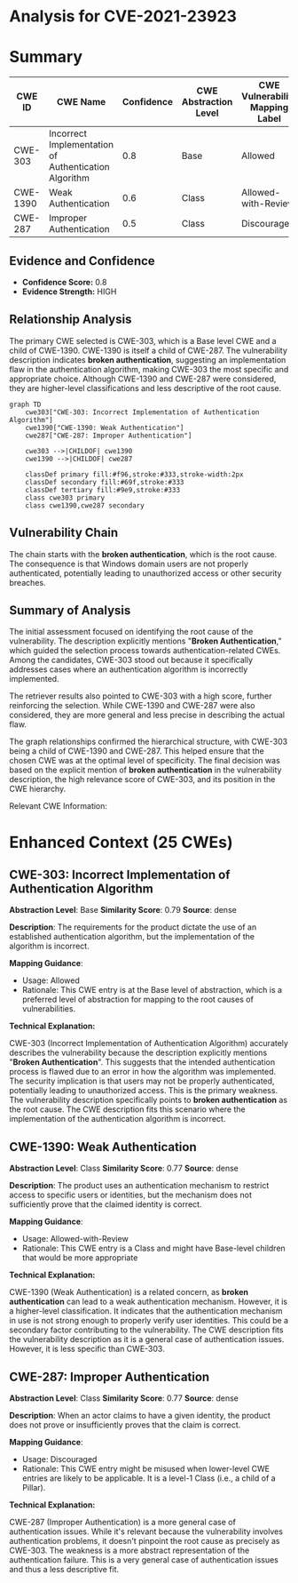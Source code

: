 # Analysis for CVE-2021-23923

# Summary
| CWE ID | CWE Name | Confidence | CWE Abstraction Level | CWE Vulnerability Mapping Label | CWE-Vulnerability Mapping Notes |
|---|---|---|---|---|---|
| CWE-303 | Incorrect Implementation of Authentication Algorithm | 0.8 | Base | Allowed | Primary CWE |
| CWE-1390 | Weak Authentication | 0.6 | Class | Allowed-with-Review | Secondary Candidate |
| CWE-287 | Improper Authentication | 0.5 | Class | Discouraged | Secondary Candidate |

## Evidence and Confidence

*   **Confidence Score:** 0.8
*   **Evidence Strength:** HIGH

## Relationship Analysis
The primary CWE selected is CWE-303, which is a Base level CWE and a child of CWE-1390. CWE-1390 is itself a child of CWE-287. The vulnerability description indicates **broken authentication**, suggesting an implementation flaw in the authentication algorithm, making CWE-303 the most specific and appropriate choice. Although CWE-1390 and CWE-287 were considered, they are higher-level classifications and less descriptive of the root cause.

```mermaid
graph TD
    cwe303["CWE-303: Incorrect Implementation of Authentication Algorithm"]
    cwe1390["CWE-1390: Weak Authentication"]
    cwe287["CWE-287: Improper Authentication"]
    
    cwe303 -->|CHILDOF| cwe1390
    cwe1390 -->|CHILDOF| cwe287
    
    classDef primary fill:#f96,stroke:#333,stroke-width:2px
    classDef secondary fill:#69f,stroke:#333
    classDef tertiary fill:#9e9,stroke:#333
    class cwe303 primary
    class cwe1390,cwe287 secondary
```

## Vulnerability Chain
The chain starts with the **broken authentication**, which is the root cause. The consequence is that Windows domain users are not properly authenticated, potentially leading to unauthorized access or other security breaches.

## Summary of Analysis
The initial assessment focused on identifying the root cause of the vulnerability. The description explicitly mentions "**Broken Authentication**," which guided the selection process towards authentication-related CWEs. Among the candidates, CWE-303 stood out because it specifically addresses cases where an authentication algorithm is incorrectly implemented.

The retriever results also pointed to CWE-303 with a high score, further reinforcing the selection. While CWE-1390 and CWE-287 were also considered, they are more general and less precise in describing the actual flaw.

The graph relationships confirmed the hierarchical structure, with CWE-303 being a child of CWE-1390 and CWE-287. This helped ensure that the chosen CWE was at the optimal level of specificity. The final decision was based on the explicit mention of **broken authentication** in the vulnerability description, the high relevance score of CWE-303, and its position in the CWE hierarchy.

Relevant CWE Information:

# Enhanced Context (25 CWEs)

## CWE-303: Incorrect Implementation of Authentication Algorithm
**Abstraction Level**: Base
**Similarity Score**: 0.79
**Source**: dense

**Description**:
The requirements for the product dictate the use of an established authentication algorithm, but the implementation of the algorithm is incorrect.

**Mapping Guidance**:
- Usage: Allowed
- Rationale: This CWE entry is at the Base level of abstraction, which is a preferred level of abstraction for mapping to the root causes of vulnerabilities.

**Technical Explanation:**

CWE-303 (Incorrect Implementation of Authentication Algorithm) accurately describes the vulnerability because the description explicitly mentions "**Broken Authentication**". This suggests that the intended authentication process is flawed due to an error in how the algorithm was implemented. The security implication is that users may not be properly authenticated, potentially leading to unauthorized access. This is the primary weakness. The vulnerability description specifically points to **broken authentication** as the root cause. The CWE description fits this scenario where the implementation of the authentication algorithm is incorrect.

## CWE-1390: Weak Authentication
**Abstraction Level**: Class
**Similarity Score**: 0.77
**Source**: dense

**Description**:
The product uses an authentication mechanism to restrict access to specific users or identities, but the mechanism does not sufficiently prove that the claimed identity is correct.

**Mapping Guidance**:
- Usage: Allowed-with-Review
- Rationale: This CWE entry is a Class and might have Base-level children that would be more appropriate

**Technical Explanation:**

CWE-1390 (Weak Authentication) is a related concern, as **broken authentication** can lead to a weak authentication mechanism. However, it is a higher-level classification. It indicates that the authentication mechanism in use is not strong enough to properly verify user identities. This could be a secondary factor contributing to the vulnerability. The CWE description fits the vulnerability description as it is a general case of authentication issues. However, it is less specific than CWE-303.

## CWE-287: Improper Authentication
**Abstraction Level**: Class
**Similarity Score**: 0.77
**Source**: dense

**Description**:
When an actor claims to have a given identity, the product does not prove or insufficiently proves that the claim is correct.

**Mapping Guidance**:
- Usage: Discouraged
- Rationale: This CWE entry might be misused when lower-level CWE entries are likely to be applicable. It is a level-1 Class (i.e., a child of a Pillar).

**Technical Explanation:**

CWE-287 (Improper Authentication) is a more general case of authentication issues. While it's relevant because the vulnerability involves authentication problems, it doesn't pinpoint the root cause as precisely as CWE-303. The weakness is a more abstract representation of the authentication failure. This is a very general case of authentication issues and thus a less descriptive fit.
